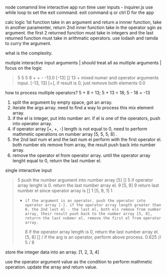 node comamnd line interactive app
run time user inputs - inquirer.js
use while loop to set the exit command.
exit command q or ctrl D for the app

calc logic
1st function take in an argument and return a innner function, take in another paramenter, return 2nd inner function take in the operator sgin as argument.
the first 2 returned function must take in integers and the last returned function must take in arithmatic operators.
use lodash and ramda to curry the argument.

what is the complexity.

mutiple interactive input arguments | should treat all as multiple arguments | focus on the logic

> 5 5 5 8 + + -
> -13.0 [-13] []
> 13 + mixed numer and operator arguments input. [-13, 13] [+], if result is 0, just remove both elements
> 0.0

how to process multiple operators? 5 + 8 = 13; 5 + 13 = 18; 5 - 18 = -13

1. split the argument by empty space, got an array.
2. iterate the args array. need to find a way to process this mix element array.
3. if the el is integer, put into number arr. if el is one of the operators, push into operator array.
4. if operator array [+, +, -] length is not equal to 0, need to perform mathmetic operations on number array [5, 5, 5, 8] .
5. the 2nd last num el and the last num el perform with the first operator el. both number els remove from array, the result push back into number array.
6. remove the operator el from operator array. until the operator array lenght equal to 0, return the last number el.

single interactive input

> 5 push the number argument into number array [5] []
> 5 if operator array lenght is 0. return the last number array el.
> 9 [5, 9]
> 9 return last number el since operator array is []
> 1 [5, 9, 1]
> 1
>
> -     if the argument is an operator, push the operator into operator array [-]. if the operator array length greater than 0, the 2nd last el - the last el, both els remove from number array, their result push back to the number array [5, 8], returrn the last nubmer el. remove the first el from operator array.
>   8 if the operator array length is 0, return the last number array el. [5, 8] []
>   / if the arg is an operator, perform above process.
>   0.625 // 5 / 8

store the integer data into an array. [1, 2, 3, 4]

use the operator argument value as the condition to perform mathmetic operation. update the array and return value.
